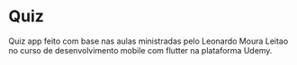# Quiz
Quiz app feito com base nas aulas ministradas pelo Leonardo Moura Leitao no curso de desenvolvimento mobile com flutter na plataforma Udemy.
